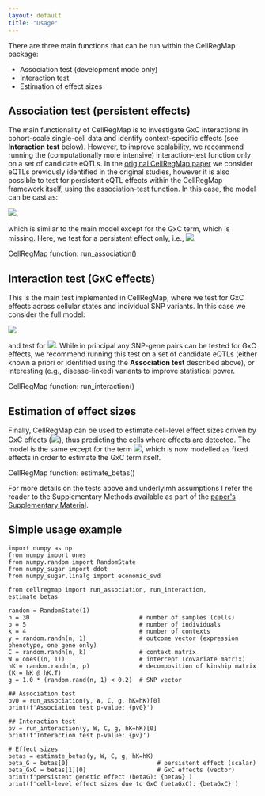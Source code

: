 ```yaml
---
layout: default
title: "Usage"
---
```


There are three main functions that can be run within the CellRegMap package:

* Association test (development mode only)
* Interaction test
* Estimation of effect sizes

## Association test (persistent effects)
The main functionality of CellRegMap is to investigate GxC interactions in cohort-scale single-cell data and identify context-specific effects (see **Interaction test** below). 
However, to improve scalability, we recommend running the (computationally more intensive) interaction-test function only on a set of candidate eQTLs. 
In the [original CellRegMap paper](https://www.biorxiv.org/content/10.1101/2021.09.01.458524v1) we consider eQTLs previously identified in the original studies, however it is also possible to test for persistent eQTL effects within the CellRegMap framework itself, using the association-test function. 
In this case, the model can be cast as:

<img src="https://render.githubusercontent.com/render/math?math=y = W\alpha %2B g\beta_G %2B c %2B u %2B \epsilon">,

which is similar to the main model except for the GxC term, which is missing. Here, we test for a persistent effect only, i.e., <img src="https://render.githubusercontent.com/render/math?math=\beta_G \neq 0">.

CellRegMap function: run_association()

## Interaction test (GxC effects)
This is the main test implemented in CellRegMap, where we test for GxC effects across cellular states and individual SNP variants. In this case we consider the full model:

<img src="https://render.githubusercontent.com/render/math?math=y = W\alpha %2B g\beta_G %2B g \odot \beta_{GxC} %2B c %2B u %2B \epsilon"> 

and test for <img src="https://render.githubusercontent.com/render/math?math=\beta_{GxC} \neq 0">.
While in principal any SNP-gene pairs can be tested for GxC effects, we recommend running this test on a set of candidate eQTLs (either known a priori or identified using the **Association test** described above), or interesting (e.g., disease-linked) variants to improve statistical power.

CellRegMap function: run_interaction()

## Estimation of effect sizes
Finally, CellRegMap can be used to estimate cell-level effect sizes driven by GxC effects (<img src="https://render.githubusercontent.com/render/math?math=\beta_{GxC}">), thus predicting the cells where effects are detected. 
The model is the same except for the term <img src="https://render.githubusercontent.com/render/math?math=c">, which is now modelled as fixed effects in order to estimate the GxC term itself.

CellRegMap function: estimate_betas()

For more details on the tests above and underlyimh assumptions I refer the reader to the Supplementary Methods available as part of the [paper's Supplementary Material](https://www.biorxiv.org/content/10.1101/2021.09.01.458524v1.supplementary-material).

## Simple usage example

    import numpy as np
    from numpy import ones
    from numpy.random import RandomState
    from numpy_sugar import ddot
    from numpy_sugar.linalg import economic_svd
    
    from cellregmap import run_association, run_interaction, estimate_betas
    
    random = RandomState(1)
    n = 30                               # number of samples (cells)
    p = 5                                # number of individuals
    k = 4                                # number of contexts
    y = random.randn(n, 1)               # outcome vector (expression phenotype, one gene only)
    C = random.randn(n, k)               # context matrix  
    W = ones((n, 1))                     # intercept (covariate matrix)
    hK = random.randn(n, p)              # decomposition of kinship matrix (K = hK @ hK.T)
    g = 1.0 * (random.rand(n, 1) < 0.2)  # SNP vector
    
    ## Association test
    pv0 = run_association(y, W, C, g, hK=hK)[0]
    print(f'Association test p-value: {pv0}')
    
    ## Interaction test
    pv = run_interaction(y, W, C, g, hK=hK)[0]
    print(f'Interaction test p-value: {pv}')
    
    # Effect sizes
    betas = estimate_betas(y, W, C, g, hK=hK)
    beta_G = betas[0]                         # persistent effect (scalar)
    beta_GxC = betas[1][0]                    # GxC effects (vector)
    print(f'persistent genetic effect (betaG): {betaG}')
    print(f'cell-level effect sizes due to GxC (betaGxC): {betaGxC}')

<!-- ## Downstream analysis (simple simulated data)

## Interpreting the results

## Required dependencies -->

 


